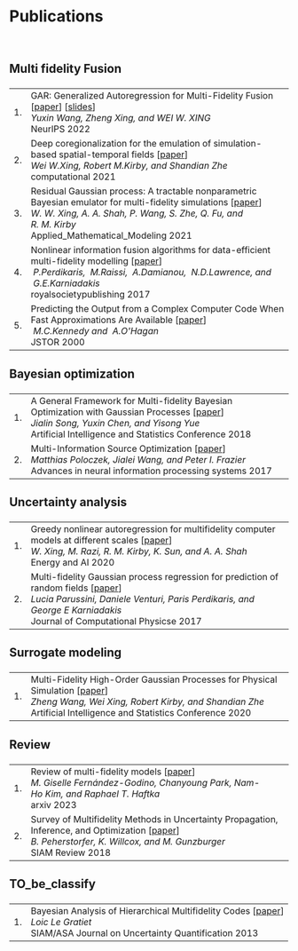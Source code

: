 # <i class="fa fa-chevron-right"></i> Publications

<br>



## <i class="fa fa-chevron-right"></i> Multi fidelity Fusion

<h3></h3>
<table class="table table-hover">

<tr id="tr-NeurlPS_2022" >
<td align='right'>
1.
</td>
<td>
    GAR: Generalized Autoregression for Multi-Fidelity Fusion [<a href='https://openreview.net/forum?id=aLNWp0pn1Ij' target='_blank'>paper</a>] [<a href='https://nips.cc/media/neurips-2022/Slides/55046_uubcAyK.pdf' target='_blank'>slides</a>]<br>
    <em>Yuxin&nbsp;Wang, Zheng&nbsp;Xing, and WEI&nbsp;W.&nbsp;XING</em><br>
    NeurlPS 2022  <br>
    
</td>
</tr>


<tr id="tr-Computational_Physics" >
<td align='right'>
2.
</td>
<td>
    Deep coregionalization for the emulation of simulation-based spatial-temporal fields [<a href='hhttps://www.sciencedirect.com/science/article/pii/S0021999120307580' target='_blank'>paper</a>] <br>
    <em>Wei&nbsp;W.Xing, Robert&nbsp;M.Kirby, and Shandian&nbsp;Zhe</em><br>
    computational 2021  <br>
    
</td>
</tr>


<tr id="tr-Applied_Mathematical_Modeling" >
<td align='right'>
3.
</td>
<td>
    Residual Gaussian process: A tractable nonparametric Bayesian emulator for multi-fidelity simulations [<a href='https://www.sciencedirect.com/science/article/pii/S0307904X21001724' target='_blank'>paper</a>]<br>
    <em>W.&nbsp;W.&nbsp;Xing, A.&nbsp;A.&nbsp;Shah, P.&nbsp;Wang, S.&nbsp;Zhe, Q.&nbsp;Fu, and R.&nbsp;M.&nbsp;Kirby</em><br>
    Applied_Mathematical_Modeling 2021  <br>
    
</td>
</tr>


<tr id="tr-royalsocietypublishing" >
<td align='right'>
4.
</td>
<td>
    Nonlinear information fusion algorithms for data-efficient multi-fidelity modelling [<a href='https://royalsocietypublishing.org/doi/10.1098/rspa.2016.0751' target='_blank'>paper</a>]<br>
    <em>&nbsp;P.Perdikaris, &nbsp;M.Raissi, &nbsp;A.Damianou, &nbsp;N.D.Lawrence, and &nbsp;G.E.Karniadakis</em><br>
    royalsocietypublishing 2017  <br>
    
</td>
</tr>


<tr id="tr-JSTOR" >
<td align='right'>
5.
</td>
<td>
    Predicting the Output from a Complex Computer Code When Fast Approximations Are Available [<a href='https://www.jstor.org/stable/2673557' target='_blank'>paper</a>]<br>
    <em>&nbsp;M.C.Kennedy and &nbsp;A.O'Hagan</em><br>
    JSTOR 2000  <br>
    
</td>
</tr>

</table>

## <i class="fa fa-chevron-right"></i> Bayesian optimization

<h3></h3>
<table class="table table-hover">

<tr id="tr-AISTATS" >
<td align='right'>
1.
</td>
<td>
    A General Framework for Multi-fidelity Bayesian Optimization with Gaussian Processes [<a href='https://arxiv.org/abs/1811.00755' target='_blank'>paper</a>]<br>
    <em>Jialin&nbsp;Song, Yuxin&nbsp;Chen, and Yisong&nbsp;Yue</em><br>
    Artificial Intelligence and Statistics Conference 2018  <br>
    
</td>
</tr>


<tr id="tr-Advances_in_neural_information_processing_systems" >
<td align='right'>
2.
</td>
<td>
    Multi-Information Source Optimization [<a href='https://arxiv.org/abs/1603.00389' target='_blank'>paper</a>]<br>
    <em>Matthias&nbsp;Poloczek, Jialei&nbsp;Wang, and Peter&nbsp;I.&nbsp;Frazier</em><br>
    Advances in neural information processing systems 2017  <br>
    
</td>
</tr>

</table>



## <i class="fa fa-chevron-right"></i> Uncertainty analysis

<h3></h3>
<table class="table table-hover">

<tr id="tr-Energy_and_AI" >
<td align='right'>
1.
</td>
<td>
    Greedy nonlinear autoregression for multifidelity computer models at different scales [<a href='https://www.sciencedirect.com/science/article/pii/S2666546820300124' target='_blank'>paper</a>]<br>
    <em>W.&nbsp;Xing, M.&nbsp;Razi, R.&nbsp;M.&nbsp;Kirby, K.&nbsp;Sun, and A.&nbsp;A.&nbsp;Shah</em><br>
    Energy and AI 2020  <br>
    
</td>
</tr>


<tr id="tr-Journal_of_Computational_Physicse" >
<td align='right'>
2.
</td>
<td>
    Multi-fidelity Gaussian process regression for prediction of random fields [<a href='https://www.sciencedirect.com/science/article/pii/S0021999117300633' target='_blank'>paper</a>]<br>
    <em>Lucia&nbsp;Parussini, Daniele&nbsp;Venturi, Paris&nbsp;Perdikaris, and George&nbsp;E&nbsp;Karniadakis</em><br>
    Journal of Computational Physicse 2017  <br>
    
</td>
</tr>

</table>



## <i class="fa fa-chevron-right"></i> Surrogate modeling

<h3></h3>
<table class="table table-hover">

<tr id="tr-AISTATS" >
<td align='right'>
1.
</td>
<td>
    Multi-Fidelity High-Order Gaussian Processes for Physical Simulation [<a href='https://arxiv.org/abs/2006.04972' target='_blank'>paper</a>]<br>
    <em>Zheng&nbsp;Wang, Wei&nbsp;Xing, Robert&nbsp;Kirby, and Shandian&nbsp;Zhe</em><br>
    Artificial Intelligence and Statistics Conference 2020  <br>
    
</td>
</tr>

</table>

## <i class="fa fa-chevron-right"></i> Review

<h3></h3>
<table class="table table-hover">

<tr id="tr-arxiv" >
<td align='right'>
1.
</td>
<td>
    Review of multi-fidelity models [<a href='https://arxiv.org/abs/1609.07196' target='_blank'>paper</a>]<br>
    <em>M.&nbsp;Giselle&nbsp;Fernández-Godino, Chanyoung&nbsp;Park, Nam-Ho&nbsp;Kim, and Raphael&nbsp;T.&nbsp;Haftka</em><br>
    arxiv 2023  <br>
    
</td>
</tr>


<tr id="tr-SIAM_Review" >
<td align='right'>
2.
</td>
<td>
    Survey of Multifidelity Methods in Uncertainty Propagation, Inference, and Optimization [<a href='https://epubs.siam.org/doi/10.1137/16M1082469' target='_blank'>paper</a>]<br>
    <em>B.&nbsp;Peherstorfer, K.&nbsp;Willcox, and M.&nbsp;Gunzburger</em><br>
    SIAM Review 2018  <br>
    
</td>
</tr>

</table>



## <i class="fa fa-chevron-right"></i> TO_be_classify

<h3></h3>
<table class="table table-hover">

<tr id="tr-SIAM" >
<td align='right'>
1.
</td>
<td>
    Bayesian Analysis of Hierarchical Multifidelity Codes [<a href='https://epubs.siam.org/doi/10.1137/120884122' target='_blank'>paper</a>]<br>
    <em>Loic&nbsp;Le&nbsp;Gratiet</em><br>
    SIAM/ASA Journal on Uncertainty Quantification 2013  <br>
    
</td>
</tr>

</table>
